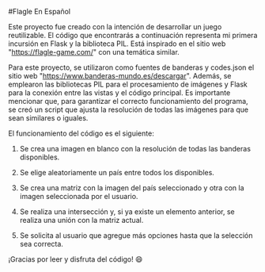 
#Flagle En Español

Este proyecto fue creado con la intención de desarrollar un juego reutilizable. El código que encontrarás a continuación representa mi primera incursión en Flask y la biblioteca PIL. Está inspirado en el sitio web "https://flagle-game.com/" con una temática similar.

Para este proyecto, se utilizaron como fuentes de banderas y codes.json el sitio web "https://www.banderas-mundo.es/descargar". Además, se emplearon las bibliotecas PIL para el procesamiento de imágenes y Flask para la conexión entre las vistas y el código principal. Es importante mencionar que, para garantizar el correcto funcionamiento del programa, se creó un script que ajusta la resolución de todas las imágenes para que sean similares o iguales.

El funcionamiento del código es el siguiente:

1. Se crea una imagen en blanco con la resolución de todas las banderas disponibles.

2. Se elige aleatoriamente un país entre todos los disponibles.

3. Se crea una matriz con la imagen del país seleccionado y otra con la imagen seleccionada por el usuario.

4. Se realiza una intersección y, si ya existe un elemento anterior, se realiza una unión con la matriz actual.

5. Se solicita al usuario que agregue más opciones hasta que la selección sea correcta.


¡Gracias por leer y disfruta del código! 😄
